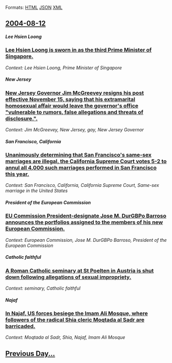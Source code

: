 
Formats: [HTML](2004/08/12/index.html)  [JSON](2004/08/12/index.json)  [XML](2004/08/12/index.xml)  

## [2004-08-12](/news/2004/08/12/index.md)

##### Lee Hsien Loong
### [ Lee Hsien Loong is sworn in as the third Prime Minister of Singapore. ](/news/2004/08/12/lee-hsien-loong-is-sworn-in-as-the-third-prime-minister-of-singapore.md)
_Context: Lee Hsien Loong, Prime Minister of Singapore_

##### New Jersey
### [ New Jersey Governor Jim McGreevey resigns his post effective November 15, saying that his extramarital homosexual affair would leave the governor's office "vulnerable to rumors, false allegations and threats of disclosure.". ](/news/2004/08/12/new-jersey-governor-jim-mcgreevey-resigns-his-post-effective-november-15-saying-that-his-extramarital-homosexual-affair-would-leave-the-go.md)
_Context: Jim McGreevey, New Jersey, gay, New Jersey Governor_

##### San Francisco, California
### [ Unanimously determining that San Francisco's same-sex marriages are illegal, the California Supreme Court votes 5-2 to annul all 4,000 such marriages performed in San Francisco this year. ](/news/2004/08/12/unanimously-determining-that-san-francisco-s-same-sex-marriages-are-illegal-the-california-supreme-court-votes-5a2-to-annul-all-4-000-su.md)
_Context: San Francisco, California, California Supreme Court, Same-sex marriage in the United States_

##### President of the European Commission
### [ EU Commission President-designate Jose M. DurGBPo Barroso announces the portfolios assigned to the members of his new European Commission. ](/news/2004/08/12/eu-commission-president-designate-josa-c-m-duragbpo-barroso-announces-the-portfolios-assigned-to-the-members-of-his-new-european-commission.md)
_Context: European Commission, Jose M. DurGBPo Barroso, President of the European Commission_

##### Catholic faithful
### [ A Roman Catholic seminary at St Poelten in Austria is shut down following allegations of sexual impropriety. ](/news/2004/08/12/a-roman-catholic-seminary-at-st-poelten-in-austria-is-shut-down-following-allegations-of-sexual-impropriety.md)
_Context: seminary, Catholic faithful_

##### Najaf
### [ In Najaf, US forces besiege the Imam Ali Mosque, where followers of the radical Shia cleric Moqtada al Sadr are barricaded. ](/news/2004/08/12/in-najaf-us-forces-besiege-the-imam-ali-mosque-where-followers-of-the-radical-shia-cleric-moqtada-al-sadr-are-barricaded.md)
_Context: Moqtada al Sadr, Shia, Najaf, Imam Ali Mosque_

## [Previous Day...](/news/2004/08/11/index.md)

